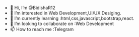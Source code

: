 - 👋 Hi, I’m @BidishaR12
- 👀 I’m interested in Web Development,UI/UX Desiging.
- 🌱 I’m currently learning :html,css,javascript,bootstrap,react.
- 💞️ I’m looking to collaborate on :Web Development
- 📫 How to reach me :Telegram

<!---
BidishaR12/BidishaR12 is a ✨ special ✨ repository because its `README.md` (this file) appears on your GitHub profile.
You can click the Preview link to take a look at your changes.
--->
